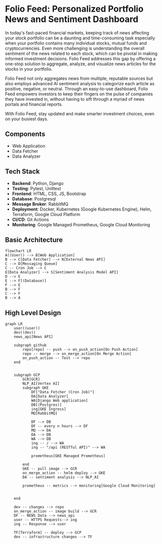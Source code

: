 # Folio Feed: Personalized Portfolio News and Sentiment Dashboard
In today's fast-paced financial markets, keeping track of news affecting your stock portfolio can be a daunting and time-consuming task especially when your portfolio contains many individual stocks, mutual funds and cryptocurrencies. 
Even more challenging is understanding the overall sentiment of the news related to each stock, which can be pivotal in making informed investment decisions. 
Folio Feed addresses this gap by offering a one-stop solution to aggregate, analyze, and visualize news articles for the stocks in your portfolio.

Folio Feed not only aggregates news from multiple, reputable sources but also employs advanced AI sentiment analysis to categorize each article as positive, negative, or neutral. 
Through an easy-to-use dashboard, Folio Feed empowers investors to keep their fingers on the pulse of companies they have invested in, without having to sift through a myriad of news portals and financial reports.

With Folio Feed, stay updated and make smarter investment choices, even on your busiest days.

## Components
- Web Application
- Data Fetcher
- Data Analyzer

## Tech Stack

- **Backend**: Python, Django
- **Testing**: Pytest, Unittest
- **Frontend**: HTML, CSS, JS, Bootstrap
- **Database**: Postgresql
- **Message Broker**: RabbitMQ
- **Deployment**: Docker, Kubernetes (Google Kubernetes Engine), Helm, Terraform, Google Cloud Platform
- **CI/CD**: Git Actions
- **Monitoring**: Google Managed Prometheus, Google Cloud Monitoring

## Basic Architecture

```mermaid
flowchart LR
A((User)) --> B[Web Application]
B --> C[Data Fetcher] --> N[External News API]
C --> D[Messaging Queue]
C -- Cron Job --> C
E[Data Analyzer] --> S[Sentiment Analysis Model API]
D --> E
E --> F[(Database)]
F --> E
B --> F
C --> F
B --> A
```



## High Level Design
```mermaid
graph LR
    user((user))
    dev((dev))
    news_api[News API]
    
    subgraph github
        repo[repo] -- push --> on_push_action[On Push Action]
        repo -- merge --> on_merge_action[On Merge Action]
        on_push_action -- Test --> repo
    end
    
    
    subgraph GCP
        GCR[GCR]
        NLP_AI[Vertex AI]
        subgraph GKE
            DF["Data Fetcher (Cron Job)"]
            DA[Data Analyzer]
            WA[Django Web application]
            DB[(Postgres)]
            ing[GKE Ingress]
            MQ[RabbitMQ]
            
            DF --> DB
            DF -- every n hours --> DF
            MQ --> DA
            DA --> DB
            WA --> DB
            ing -- / --> WA
            ing -- "/api (RESTful API)" --> WA
        
            prometheus[GKE Managed Prometheus]
            
        end
        GKE -- pull image --> GCR
        on_merge_action -- helm deploy --> GKE
        DA -- sentiment analysis --> NLP_AI
        
        prometheus -- metrics --> monitoring[Google Cloud Monitoring]
        
        
    end
    
    dev -- changes --> repo
    on_merge_action -- image build --> GCR
    DF -- NEWS Data --> news_api
    user -- HTTPS Requests--> ing
    ing -- Response --> user
    
    TF[Terraform] -- deploy --> GCP
    dev -- infrastructure changes --> TF
```
